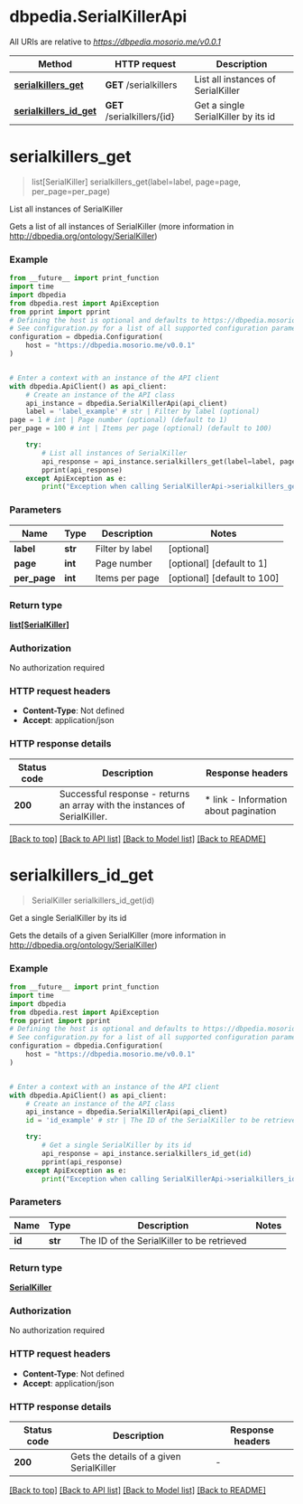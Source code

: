 # dbpedia.SerialKillerApi

All URIs are relative to *https://dbpedia.mosorio.me/v0.0.1*

Method | HTTP request | Description
------------- | ------------- | -------------
[**serialkillers_get**](SerialKillerApi.md#serialkillers_get) | **GET** /serialkillers | List all instances of SerialKiller
[**serialkillers_id_get**](SerialKillerApi.md#serialkillers_id_get) | **GET** /serialkillers/{id} | Get a single SerialKiller by its id


# **serialkillers_get**
> list[SerialKiller] serialkillers_get(label=label, page=page, per_page=per_page)

List all instances of SerialKiller

Gets a list of all instances of SerialKiller (more information in http://dbpedia.org/ontology/SerialKiller)

### Example

```python
from __future__ import print_function
import time
import dbpedia
from dbpedia.rest import ApiException
from pprint import pprint
# Defining the host is optional and defaults to https://dbpedia.mosorio.me/v0.0.1
# See configuration.py for a list of all supported configuration parameters.
configuration = dbpedia.Configuration(
    host = "https://dbpedia.mosorio.me/v0.0.1"
)


# Enter a context with an instance of the API client
with dbpedia.ApiClient() as api_client:
    # Create an instance of the API class
    api_instance = dbpedia.SerialKillerApi(api_client)
    label = 'label_example' # str | Filter by label (optional)
page = 1 # int | Page number (optional) (default to 1)
per_page = 100 # int | Items per page (optional) (default to 100)

    try:
        # List all instances of SerialKiller
        api_response = api_instance.serialkillers_get(label=label, page=page, per_page=per_page)
        pprint(api_response)
    except ApiException as e:
        print("Exception when calling SerialKillerApi->serialkillers_get: %s\n" % e)
```

### Parameters

Name | Type | Description  | Notes
------------- | ------------- | ------------- | -------------
 **label** | **str**| Filter by label | [optional] 
 **page** | **int**| Page number | [optional] [default to 1]
 **per_page** | **int**| Items per page | [optional] [default to 100]

### Return type

[**list[SerialKiller]**](SerialKiller.md)

### Authorization

No authorization required

### HTTP request headers

 - **Content-Type**: Not defined
 - **Accept**: application/json

### HTTP response details
| Status code | Description | Response headers |
|-------------|-------------|------------------|
**200** | Successful response - returns an array with the instances of SerialKiller. |  * link - Information about pagination <br>  |

[[Back to top]](#) [[Back to API list]](../README.md#documentation-for-api-endpoints) [[Back to Model list]](../README.md#documentation-for-models) [[Back to README]](../README.md)

# **serialkillers_id_get**
> SerialKiller serialkillers_id_get(id)

Get a single SerialKiller by its id

Gets the details of a given SerialKiller (more information in http://dbpedia.org/ontology/SerialKiller)

### Example

```python
from __future__ import print_function
import time
import dbpedia
from dbpedia.rest import ApiException
from pprint import pprint
# Defining the host is optional and defaults to https://dbpedia.mosorio.me/v0.0.1
# See configuration.py for a list of all supported configuration parameters.
configuration = dbpedia.Configuration(
    host = "https://dbpedia.mosorio.me/v0.0.1"
)


# Enter a context with an instance of the API client
with dbpedia.ApiClient() as api_client:
    # Create an instance of the API class
    api_instance = dbpedia.SerialKillerApi(api_client)
    id = 'id_example' # str | The ID of the SerialKiller to be retrieved

    try:
        # Get a single SerialKiller by its id
        api_response = api_instance.serialkillers_id_get(id)
        pprint(api_response)
    except ApiException as e:
        print("Exception when calling SerialKillerApi->serialkillers_id_get: %s\n" % e)
```

### Parameters

Name | Type | Description  | Notes
------------- | ------------- | ------------- | -------------
 **id** | **str**| The ID of the SerialKiller to be retrieved | 

### Return type

[**SerialKiller**](SerialKiller.md)

### Authorization

No authorization required

### HTTP request headers

 - **Content-Type**: Not defined
 - **Accept**: application/json

### HTTP response details
| Status code | Description | Response headers |
|-------------|-------------|------------------|
**200** | Gets the details of a given SerialKiller |  -  |

[[Back to top]](#) [[Back to API list]](../README.md#documentation-for-api-endpoints) [[Back to Model list]](../README.md#documentation-for-models) [[Back to README]](../README.md)

